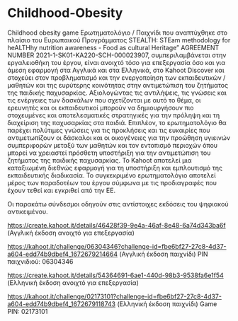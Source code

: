 # Childhood-Obesity
Childhood obesity game
Ερωτηματολόγιο / Παιχνίδι που αναπτύχθηκε στο πλαίσιο του Ευρωπαικού Προγράμματος STEALTH: STEam methodology for heALTHhy nutrition awareness - Food as cultural Heritage” AGREEMENT NUMBER 2021-1-SK01-KA220-SCH-000023907, συμπεριλαμβάνεται στην εργαλειοθήκη του έργου, είναι ανοιχτό τόσο  για επεξεργασία όσο και για άμεση εφαρμογή στα Αγγλικά και στα Ελληνικά, στο Kahoot Discover και στοχεύει στον προβληματισμό και την ενεργοποίηση των εκπαιδευτικών / μαθητών και της ευρύτερης κοινότητας στην αντιμετώπιση του ζητήματος της παιδικής παχυσαρκίας. Αξιολογώντας τις αντιλήψεις, τις γνώσεις και τις ενέργειες των δασκάλων που σχετίζονται με αυτό το θέμα, οι ερευνητές και οι εκπαιδευτικοί μπορούν να δημιουργήσουν πιο στοχευμένες και αποτελεσματικές στρατηγικές για την πρόληψη και τη διαχείριση της παχυσαρκίας στα παιδιά. Επιπλέον, το ερωτηματολόγιο θα παρέχει πολύτιμες γνώσεις για τις προκλήσεις και τις ευκαιρίες που αντιμετωπίζουν οι δάσκαλοι και οι οικογένειες για την προώθηση υγιεινών συμπεριφορών μεταξύ των μαθητών και τον εντοπισμό περιοχών όπου μπορεί να χρειαστεί πρόσθετη υποστήριξη για την αντιμετώπιση του ζητήματος της παιδικής παχυσαρκίας.
Το Kahoot αποτελεί μια καταξιωμένη διεθνώς εφαρμογή για τη υποστήριξη και εμπλουτισμό της εκπαιδευτικής διαδικασία. 
Το συγκεκριμένο ερωτηματολόγιο αποτελεί μέρος των παραδοτέων του έργου σύμφωνα με τις προδιαγραφές που έχουν τεθεί και εγκριθεί από την ΕΕ. 

Οι παρακάτω σύνδεσμοι οδηγούν στις αντίστοιχες εκδόσεις του ψηφιακού αντικειμένου.

https://create.kahoot.it/details/46428f39-9e4a-46af-8e48-6a74d343ba6f (Αγγλική έκδοση ανοιχτό για επεξεργασία)

https://kahoot.it/challenge/06304346?challenge-id=fbe6bf27-27c8-4d37-a604-edd74b9dbef4_1672679214664  (Αγγλική έκδοση παιχνίδι)
PIN παιχνιδιού: 06304346

https://create.kahoot.it/details/54364691-6ae1-440d-98b3-9538fa6e1f54 (Ελληνική  έκδοση ανοιχτό για επεξεργασία)

https://kahoot.it/challenge/02173101?challenge-id=fbe6bf27-27c8-4d37-a604-edd74b9dbef4_1672679118743   (Ελληνική έκδοση παιχνίδι)  Game PIN: 02173101
